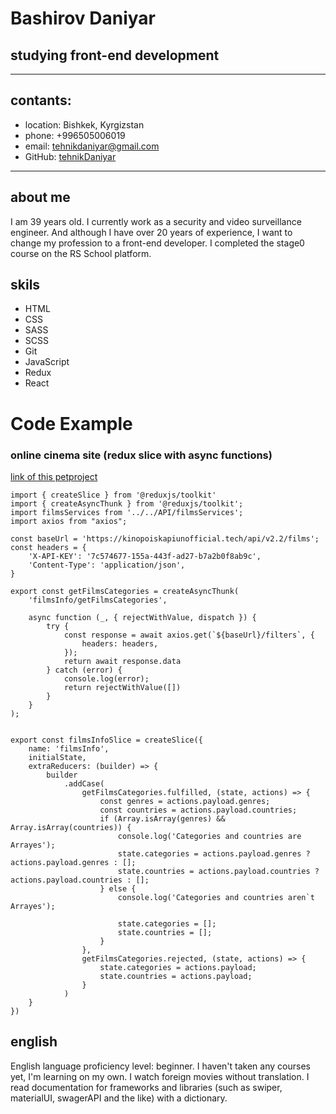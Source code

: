 # Bashirov Daniyar 
## studying front-end development 

--------------------------------------------------
## contants:
- location: Bishkek, Kyrgizstan
- phone: +996505006019
- email: tehnikdaniyar@gmail.com
- GitHub: [tehnikDaniyar](https://github.com/tehnikDaniyar) 
--------------------------------------------------
## about me
I am 39 years old. I currently work as a security and video surveillance engineer. And although I have over 20 years of experience, I want to change my profession to a front-end developer. I completed the stage0 course on the RS School platform.
## skils
- HTML
- CSS
- SASS
- SCSS
- Git
- JavaScript
- Redux
- React
# Code Example
### online cinema site (redux slice with async functions)
[link of this petproject](http://daniyardev.atwebpages.com/)
```
import { createSlice } from '@reduxjs/toolkit'
import { createAsyncThunk } from '@reduxjs/toolkit';
import filmsServices from '../../API/filmsServices';
import axios from "axios";

const baseUrl = 'https://kinopoiskapiunofficial.tech/api/v2.2/films';
const headers = {
	'X-API-KEY': '7c574677-155a-443f-ad27-b7a2b0f8ab9c',
	'Content-Type': 'application/json',
}

export const getFilmsCategories = createAsyncThunk(
	'filmsInfo/getFilmsCategories',

	async function (_, { rejectWithValue, dispatch }) {
		try {
			const response = await axios.get(`${baseUrl}/filters`, {
				headers: headers,
			});
			return await response.data
		} catch (error) {
			console.log(error);
			return rejectWithValue([])
		}
	}
);


export const filmsInfoSlice = createSlice({
	name: 'filmsInfo',
	initialState,
	extraReducers: (builder) => {
		builder
			.addCase(
				getFilmsCategories.fulfilled, (state, actions) => {
					const genres = actions.payload.genres;
					const countries = actions.payload.countries;
					if (Array.isArray(genres) && Array.isArray(countries)) {
						console.log('Categories and countries are Arrayes');
						state.categories = actions.payload.genres ? actions.payload.genres : [];
						state.countries = actions.payload.countries ? actions.payload.countries : [];
					} else {
						console.log('Categories and countries aren`t Arrayes');

						state.categories = [];
						state.countries = [];
					}
				},
				getFilmsCategories.rejected, (state, actions) => {
					state.categories = actions.payload;
					state.countries = actions.payload;
				}
			)
	}
})

```
## english

English language proficiency level: beginner. 
I haven't taken any courses yet, I'm learning on my own. I watch foreign movies without translation. I read documentation for frameworks and libraries (such as swiper, materialUI, swagerAPI and the like) with a dictionary.

